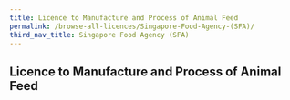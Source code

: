 ```yaml
---
title: Licence to Manufacture and Process of Animal Feed
permalink: /browse-all-licences/Singapore-Food-Agency-(SFA)/
third_nav_title: Singapore Food Agency (SFA)
---
```

## Licence to Manufacture and Process of Animal Feed
